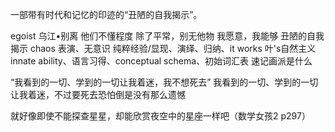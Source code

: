 一部带有时代和记忆的印迹的“丑陋的自我揭示”。

egoist
乌江•别离
他们不懂程度
除了平常，别无他物
我愿意，我能够
丑陋的自我揭示
chaos
表演、无意识
纯粹经验/显现、演绎、归纳、it works
叶's自然主义
innate ability、语言习得、conceptual schema、初始词汇表
速记画派是什么


“我看到的一切、学到的一切让我着迷，我不想死去”
我看到的一切、学到的一切让我着迷，不过要死去恐怕倒是没有那么遗憾

就好像即使不能探查星星，却能欣赏夜空中的星座一样吧（数学女孩2
p297）
